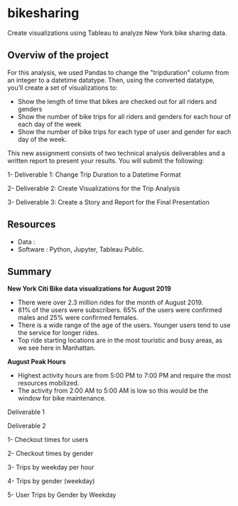 # bikesharing
Create visualizations using Tableau to analyze New York bike sharing data.


## Overviw of the project 

For this analysis, we used Pandas to change the "tripduration" column from an integer to a datetime datatype. Then, using the converted datatype, you’ll create a set of visualizations to:

- Show the length of time that bikes are checked out for all riders and genders
- Show the number of bike trips for all riders and genders for each hour of each day of the week
- Show the number of bike trips for each type of user and gender for each day of the week.



This new assignment consists of two technical analysis deliverables and a written report to present your results. You will submit the following:

1- Deliverable 1: Change Trip Duration to a Datetime Format

2- Deliverable 2: Create Visualizations for the Trip Analysis

3- Deliverable 3: Create a Story and Report for the Final Presentation


## Resources

- Data :
- Software : Python, Jupyter, Tableau Public.

## Summary

**New York Citi Bike data visualizations for August 2019**

- There were over 2.3 million rides for the month of August 2019.
- 81% of the users were subscribers. 65% of the users were confirmed males and 25% were confirmed females.
- There is a wide range of the age of the users. Younger users tend to use the service for longer rides.
- Top ride starting locations are in the most touristic and busy areas, as we see here in Manhattan.


**August Peak Hours**


- Highest activity hours are from 5:00 PM to 7:00 PM and require the most resources mobilized.
- The activity from 2:00 AM to 5:00 AM is low so this would be the window for bike maintenance.


Deliverable 1

Deliverable 2

1- Checkout times for users

2- Checkout times by gender

3- Trips by weekday per hour

4- Trips by gender (weekday)

5- User Trips by Gender by Weekday

